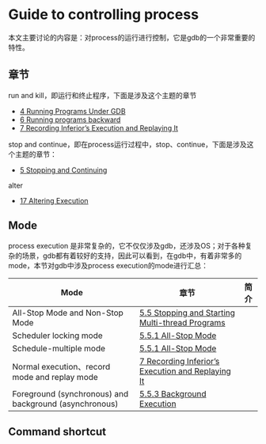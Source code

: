 # Guide to controlling process

本文主要讨论的内容是：对process的运行进行控制，它是gdb的一个非常重要的特性。

## 章节

run and kill，即运行和终止程序，下面是涉及这个主题的章节

- [4 Running Programs Under GDB](https://sourceware.org/gdb/onlinedocs/gdb/Running.html#Running)
- [6 Running programs backward](https://sourceware.org/gdb/onlinedocs/gdb/Reverse-Execution.html#Reverse-Execution)
- [7 Recording Inferior’s Execution and Replaying It](https://sourceware.org/gdb/onlinedocs/gdb/Process-Record-and-Replay.html#Process-Record-and-Replay)

stop and continue，即在process运行过程中，stop、continue，下面是涉及这个主题的章节：

- [5 Stopping and Continuing](https://sourceware.org/gdb/onlinedocs/gdb/Stopping.html#Stopping)

alter

- [17 Altering Execution](https://sourceware.org/gdb/onlinedocs/gdb/Altering.html#Altering)





## Mode

process execution 是非常复杂的，它不仅仅涉及gdb，还涉及OS；对于各种复杂的场景，gdb都有着较好的支持，因此可以看到，在gdb中，有着非常多的mode，本节对gdb中涉及process execution的mode进行汇总：

| Mode                                                   | 章节                                                         | 简介 |
| ------------------------------------------------------ | ------------------------------------------------------------ | ---- |
| All-Stop Mode and Non-Stop Mode                        | [5.5 Stopping and Starting Multi-thread Programs](https://sourceware.org/gdb/onlinedocs/gdb/Thread-Stops.html#Thread-Stops) |      |
| Scheduler locking mode                                 | [5.5.1 All-Stop Mode](https://sourceware.org/gdb/onlinedocs/gdb/All_002dStop-Mode.html#All_002dStop-Mode) |      |
| Schedule-multiple mode                                 | [5.5.1 All-Stop Mode](https://sourceware.org/gdb/onlinedocs/gdb/All_002dStop-Mode.html#All_002dStop-Mode) |      |
| Normal execution、record mode and replay mode          | [7 Recording Inferior’s Execution and Replaying It](https://sourceware.org/gdb/onlinedocs/gdb/Process-Record-and-Replay.html#Process-Record-and-Replay) |      |
| Foreground (synchronous) and background (asynchronous) | [5.5.3 Background Execution](https://sourceware.org/gdb/onlinedocs/gdb/Background-Execution.html#Background-Execution) |      |







## Command shortcut

